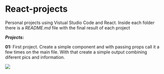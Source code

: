 # React-projects
Personal projects using Vistual Studio Code and React. Inside each folder there is a *README.md* file with the final result of each project

**_Projects:_**

**01:** First project. Create a simple component and with passing props call it a few times on the main file. With that create a simple output combining diferent pics and information.

![](.../Final-Result.jpg)
